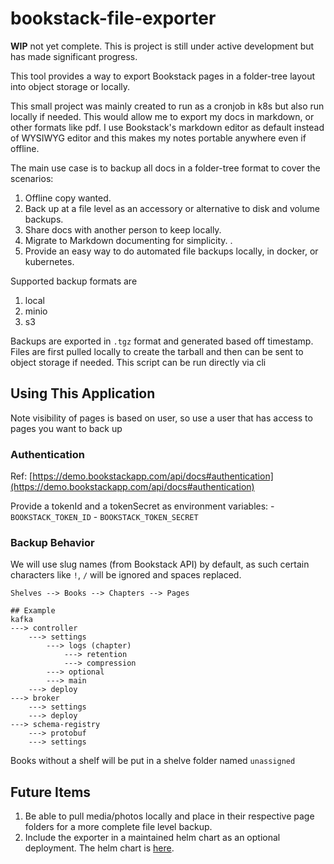 # bookstack-file-exporter
**WIP** not yet complete. This is project is still under active development but has made significant progress.

This tool provides a way to export Bookstack pages in a folder-tree layout into object storage or locally.

This small project was mainly created to run as a cronjob in k8s but also run locally if needed. This would allow me to export my docs in markdown, or other formats like pdf. I use Bookstack's markdown editor as default instead of WYSIWYG editor and this makes my notes portable anywhere even if offline.

The main use case is to backup all docs in a folder-tree format to cover the scenarios:

1. Offline copy wanted.
2. Back up at a file level as an accessory or alternative to disk and volume backups.
3. Share docs with another person to keep locally.
4. Migrate to Markdown documenting for simplicity. .
5. Provide an easy way to do automated file backups locally, in docker, or kubernetes.

Supported backup formats are

1. local
2. minio
3. s3

Backups are exported in `.tgz` format and generated based off timestamp. Files are first pulled locally to create the tarball and then can be sent to object storage if needed. This script can be run directly via cli

## Using This Application

Note visibility of pages is based on user, so use a user that has access to pages you want to back up

### Authentication
Ref: [https://demo.bookstackapp.com/api/docs#authentication](https://demo.bookstackapp.com/api/docs#authentication)

Provide a tokenId and a tokenSecret as environment variables:
    - `BOOKSTACK_TOKEN_ID`
    - `BOOKSTACK_TOKEN_SECRET`

### Backup Behavior
We will use slug names (from Bookstack API) by default, as such certain characters like `!`, `/` will be ignored and spaces replaced.

```
Shelves --> Books --> Chapters --> Pages

## Example
kafka
---> controller
    ---> settings
        ---> logs (chapter)
            ---> retention
            ---> compression
        ---> optional
        ---> main
    ---> deploy
---> broker
    ---> settings
    ---> deploy
---> schema-registry
    ---> protobuf
    ---> settings
```

Books without a shelf will be put in a shelve folder named `unassigned`

## Future Items
1. Be able to pull media/photos locally and place in their respective page folders for a more complete file level backup.
2. Include the exporter in a maintained helm chart as an optional deployment. The helm chart is [here](https://github.com/homeylab/helm-charts/tree/main/charts/bookstack).